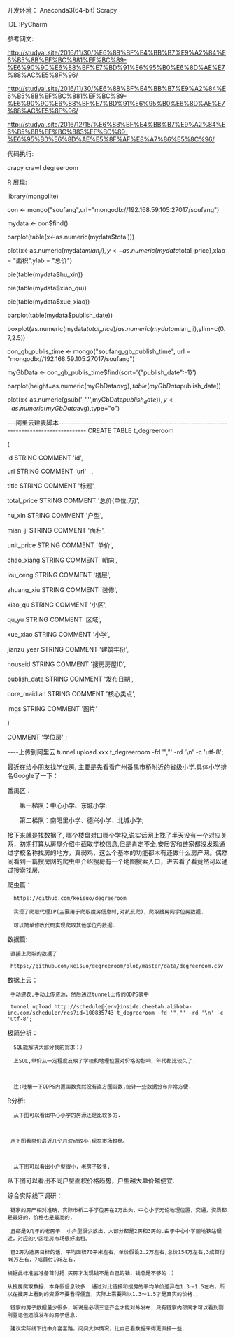 
开发环境： Anaconda3(64-bit) Scrapy

IDE :PyCharm

参考网文:

http://studyai.site/2016/11/30/%E6%88%BF%E4%BB%B7%E9%A2%84%E6%B5%8B%EF%BC%881%EF%BC%89-%E6%90%9C%E6%88%BF%E7%BD%91%E6%95%B0%E6%8D%AE%E7%88%AC%E5%8F%96/

http://studyai.site/2016/11/30/%E6%88%BF%E4%BB%B7%E9%A2%84%E6%B5%8B%EF%BC%881%EF%BC%89-%E6%90%9C%E6%88%BF%E7%BD%91%E6%95%B0%E6%8D%AE%E7%88%AC%E5%8F%96/

http://studyai.site/2016/12/15/%E6%88%BF%E4%BB%B7%E9%A2%84%E6%B5%8B%EF%BC%883%EF%BC%89-%E6%95%B0%E6%8D%AE%E5%8F%AF%E8%A7%86%E5%8C%96/

代码执行:

crapy crawl degreeroom

R 展现:

library(mongolite)

con <- mongo("soufang",url="mongodb://192.168.59.105:27017/soufang")

mydata <- con$find()

barplot(table(x<-as.numeric(mydata$total)))

plot(x<-as.numeric(mydata$mian_ji),y<-as.numeric(mydata$total_price),xlab = "面积",ylab = "总价")

pie(table(mydata$hu_xin))

pie(table(mydata$xiao_qu))

pie(table(mydata$xue_xiao))

barplot(table(mydata$publish_date))

boxplot(as.numeric(mydata$total_price)/as.numeric(mydata$mian_ji),ylim=c(0.7,2.5))

con_gb_publis_time <- mongo("soufang_gb_publish_time", url = "mongodb://192.168.59.105:27017/soufang")

myGbData <- con_gb_publis_time$find(sort='{"publish_date":-1}')

barplot(height=as.numeric(myGbData$avg),table(myGbData$publish_date))

plot(x<-as.numeric(gsub('-','',myGbData$publish_date)),y<-as.numeric(myGbData$avg),type="o")

---阿里云建表脚本----------------------------------------------------------------------------------------
CREATE TABLE t_degreeroom

(

id STRING COMMENT 'id',

url STRING COMMENT 'url'    ,

title STRING COMMENT '标题',

total_price STRING COMMENT '总价(单位:万)',

hu_xin STRING COMMENT '户型',

mian_ji STRING COMMENT '面积',

unit_price STRING COMMENT '单价',

chao_xiang STRING COMMENT '朝向',

lou_ceng STRING COMMENT '楼层',

zhuang_xiu STRING COMMENT '装修',

xiao_qu STRING COMMENT '小区',

qu_yu STRING COMMENT '区域',

xue_xiao STRING COMMENT '小学',

jianzu_year STRING COMMENT '建筑年份',

houseid STRING COMMENT '搜房房屋ID',

publish_date STRING COMMENT '发布日期',

core_maidian STRING COMMENT '核心卖点',

imgs STRING COMMENT '图片'

)

COMMENT '学位房'
;

----上传到阿里云
tunnel upload xxx t_degreeroom -fd '","' -rd '\n' -c 'utf-8';

最近在给小朋友找学位房, 主要是先看看广州番禺市桥附近的省级小学.具体小学排名Google了一下：

番禺区：

　　第一梯队：中心小学、东城小学;

　　第二梯队：南阳里小学、德兴小学、北城小学;

接下来就是找数据了, 哪个楼盘对口哪个学校,说实话网上找了半天没有一个对应关系，初期打算从房屋介绍中截取学校信息,但是肯定不全,安居客和链家都没发现通过学校名称找房的地方，真弱鸡，这么个基本的功能都木有还做什么房产网。偶然间看到一篇搜房网的爬虫中介绍搜房有一个地图搜索入口，进去看了看竟然可以通过搜索找房.

爬虫篇：

      https://github.com/keisuo/degreeroom 

      实现了爬取代理IP(主要用于爬取搜房信息时,对抗反爬)，爬取搜房网学位房数据.

      可以简单修改代码实现爬取其他学位的数据.

数据篇:

     直接上爬取的数据了

     https://github.com/keisuo/degreeroom/blob/master/data/degreeroom.csv

数据上云：

     手动建表,手动上传资源，然后通过tunnel上传的ODPS表中

     tunnel upload http://schedule@{env}inside.cheetah.alibaba-inc.com/scheduler/res?id=100835743 t_degreeroom -fd '","' -rd '\n' -c 'utf-8';

极简分析：

      SQL能解决大部分我的需求：）

      上SQL,单价从一定程度反映了学校和地理位置对价格的影响，年代都比较久了.



      注:吐槽一下ODPS内置函数竟然没有直方图函数,统计一些数据分布非常方便.

R分析:

      从下图可以看出中心小学的房源还是比较多的.



     从下图看单价最近几个月波动较小.现在市场趋稳。



      从下图可以看出小户型很小，老房子较多.



从下图可以看出不同户型面积价格趋势，户型越大单价越便宜.



 

综合实际线下调研：

     链家的房产相对准确，实际市桥二手学位房在2万出头，中心小学无论地理位置，交通，资质都是最好的，价格也是最高的.

     且都是9几年的老房子. 小户型很少放出，大部分都是2房和3房的.由于中心小学丽地铁站很近，对应的小区租房市场很好出租。

     已2房为选房目标的话，平均面积70平米左右，单价假设2.2万左右,总价154万左右,3成首付46万左右，7成首付108左右.

    根据此标准去准备首付把.买房才发现钱不是自己的钱，钱总是不够的：）

    从搜房爬取数据，本身假信息较多. 通过对比链接和搜房的平均单价差异在1.3～1.5左右，所以在搜房上看到的资源不要看得便宜，实际上需要乘以1.3～1.5才是真实的价格.，

     链家的房子数据量少很多，听说是必须三证齐全才能对外发布，只有链家内部网才可以看到刚刚登记但还没发布的房子信息.

     建议实际线下找中介套套路，问问大体情况，比自己看数据来得更直接一些.

